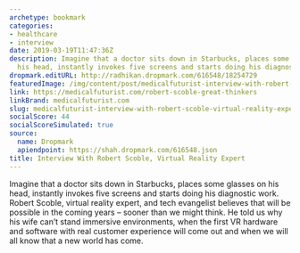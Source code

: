 ```yaml
---
archetype: bookmark
categories:
- healthcare
- interview
date: 2019-03-19T11:47:36Z
description: Imagine that a doctor sits down in Starbucks, places some glasses on
  his head, instantly invokes five screens and starts doing his diagnostic work.
dropmark.editURL: http://radhikan.dropmark.com/616548/18254729
featuredImage: /img/content/post/medicalfuturist-interview-with-robert-scoble-virtual-reality-expert.png
link: https://medicalfuturist.com/robert-scoble-great-thinkers
linkBrand: medicalfuturist.com
slug: medicalfuturist-interview-with-robert-scoble-virtual-reality-expert
socialScore: 44
socialScoreSimulated: true
source:
  name: Dropmark
  apiendpoint: https://shah.dropmark.com/616548.json
title: Interview With Robert Scoble, Virtual Reality Expert
---
```

Imagine that a doctor sits down in Starbucks, places some glasses on his head, instantly invokes five screens and starts doing his diagnostic work. Robert Scoble, virtual reality expert, and tech evangelist believes that will be possible in the coming years – sooner than we might think. He told us why his wife can’t stand immersive environments, when the first VR hardware and software with real customer experience will come out and when we will all know that a new world has come.

